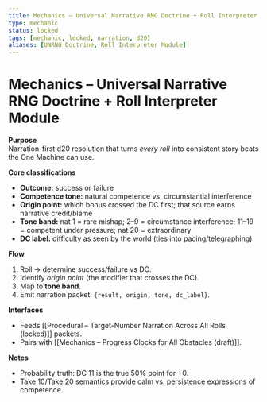 ```yaml
---
title: Mechanics – Universal Narrative RNG Doctrine + Roll Interpreter Module
type: mechanic
status: locked
tags: [mechanic, locked, narration, d20]
aliases: [UNRNG Doctrine, Roll Interpreter Module]
---
```


# Mechanics – Universal Narrative RNG Doctrine + Roll Interpreter Module

**Purpose**  
Narration-first d20 resolution that turns *every roll* into consistent story beats the One Machine can use.

**Core classifications**
- **Outcome:** success or failure
- **Competence tone:** natural competence vs. circumstantial interference
- **Origin point:** which bonus crossed the DC first; that source earns narrative credit/blame
- **Tone band:** nat 1 = rare mishap; 2–9 = circumstance interference; 11–19 = competent under pressure; nat 20 = extraordinary
- **DC label:** difficulty as seen by the world (ties into pacing/telegraphing)

**Flow**
1. Roll → determine success/failure vs DC.  
2. Identify *origin point* (the modifier that crosses the DC).  
3. Map to **tone band**.  
4. Emit narration packet: `{result, origin, tone, dc_label}`.

**Interfaces**
- Feeds [[Procedural – Target-Number Narration Across All Rolls (locked)]] packets.
- Pairs with [[Mechanics – Progress Clocks for All Obstacles (draft)]].

**Notes**
- Probability truth: DC 11 is the true 50% point for +0.  
- Take 10/Take 20 semantics provide calm vs. persistence expressions of competence.
